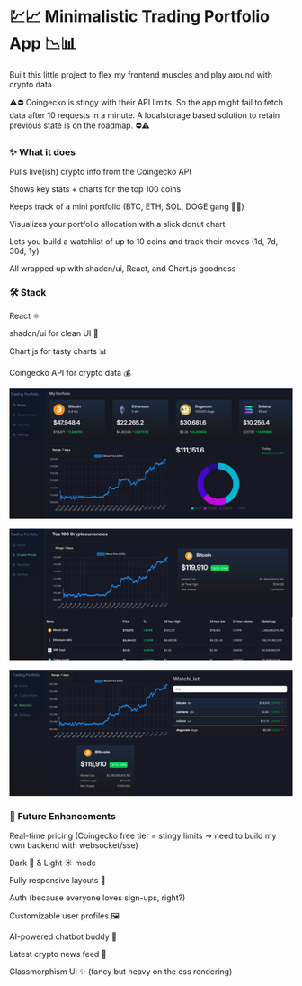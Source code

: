 # 💹📈 Minimalistic Trading Portfolio App 📉📊

Built this little project to flex my frontend muscles and play around with crypto data.

⚠️⛔ Coingecko is stingy with their API limits. So the app might fail to fetch data after 10 requests in a minute. A localstorage based solution to retain previous state is on the roadmap. ⛔⚠️ 

### ✨ What it does

Pulls live(ish) crypto info from the Coingecko API

Shows key stats + charts for the top 100 coins

Keeps track of a mini portfolio (BTC, ETH, SOL, DOGE gang 🐶🚀)

Visualizes your portfolio allocation with a slick donut chart

Lets you build a watchlist of up to 10 coins and track their moves (1d, 7d, 30d, 1y)

All wrapped up with shadcn/ui, React, and Chart.js goodness

### 🛠️ Stack

React ⚛️

shadcn/ui for clean UI 🎨

Chart.js for tasty charts 📊

Coingecko API for crypto data 💰


![Preview 1](https://raw.githubusercontent.com/Sandesh-bn/-Minimalistic-Trading-Portfolio-App-/refs/heads/master/src/assets/images/preview-1.jpg)



![Preview 2](https://raw.githubusercontent.com/Sandesh-bn/-Minimalistic-Trading-Portfolio-App-/refs/heads/master/src/assets/images/preview-2.jpg)



![Preview 3](https://raw.githubusercontent.com/Sandesh-bn/-Minimalistic-Trading-Portfolio-App-/refs/heads/master/src/assets/images/preview-3.jpg)


### 🍾 Future Enhancements

Real-time pricing (Coingecko free tier = stingy limits → need to build my own backend with websocket/sse)

Dark 🌙 & Light ☀️ mode

Fully responsive layouts 📱

Auth (because everyone loves sign-ups, right?)

Customizable user profiles 🖼️

AI-powered chatbot buddy 🤖

Latest crypto news feed 📰

Glassmorphism UI ✨ (fancy but heavy on the css rendering)
